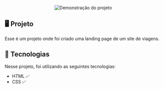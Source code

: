 <p align="center">
   <img src="./img/capa.jpg" alt="Demonstração do projeto" widht= "100%">
</p>
</p>

## 🖥️ Projeto 
Esse é um  projeto onde foi criado uma landing page de um site de viagens.  

## 🚀 Tecnologias
Nesse projeto, foi utilizando as seguintes tecnologias:  

- HTML ✅
- CSS  ✅